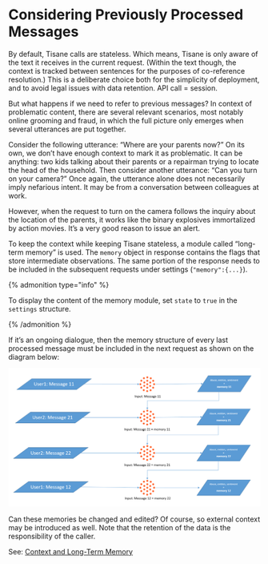 # Considering Previously Processed Messages

By default, Tisane calls are stateless. Which means, Tisane is only aware of the text it receives in the current request. (Within the text though, the context is tracked between sentences for the purposes of co-reference resolution.) This is a deliberate choice both for the simplicity of deployment, and to avoid legal issues with data retention. API call = session.

But what happens if we need to refer to previous messages? In context of problematic content, there are several relevant scenarios, most notably online grooming and fraud, in which the full picture only emerges when several utterances are put together.

Consider the following utterance: “Where are your parents now?” On its own, we don’t have enough context to mark it as problematic. It can be anything: two kids talking about their parents or a repairman trying to locate the head of the household. Then consider another utterance: “Can you turn on your camera?” Once again, the utterance alone does not necessarily imply nefarious intent. It may be from a conversation between colleagues at work.

However, when the request to turn on the camera follows the inquiry about the location of the parents, it works like the binary explosives immortalized by action movies. It’s a very good reason to issue an alert.

To keep the context while keeping Tisane stateless, a module called “long-term memory” is used. The `memory` object in response contains the flags that store intermediate observations. The same portion of the response needs to be included in the subsequent requests under settings (`"memory":{...}`).

{% admonition type="info" %}

To display the content of the memory module, set `state` to `true` in the `settings` structure.

{% /admonition %}

If it’s an ongoing dialogue, then the memory structure of every last processed message must be included in the next request as shown on the diagram below:

![tisaneMemoryUse.png](/images/tisaneMemoryUse.png)

Can these memories be changed and edited? Of course, so external context may be introduced as well. Note that the retention of the data is the responsibility of the caller.

See: [Context and Long-Term Memory](/apis/@l10n/ja/tisane-api-configuration.md#context-and-long-term-memory)